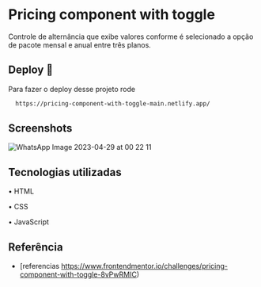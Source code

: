 # Pricing component with toggle

Controle de alternância que exibe valores conforme é selecionado a opção de pacote mensal e anual entre três planos.


## Deploy 🚀

Para fazer o deploy desse projeto rode

```bash
  https://pricing-component-with-toggle-main.netlify.app/
```


## Screenshots

![WhatsApp Image 2023-04-29 at 00 22 11](https://user-images.githubusercontent.com/124107620/235281304-ebfc8e7b-236f-494a-970f-0bbf28af7fe6.jpeg)


## Tecnologias utilizadas

•	HTML

•	CSS

•	JavaScript


## Referência

 - [referencias https://www.frontendmentor.io/challenges/pricing-component-with-toggle-8vPwRMIC)


